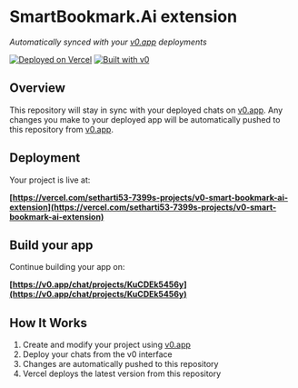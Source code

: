 # SmartBookmark.Ai extension

*Automatically synced with your [v0.app](https://v0.app) deployments*

[![Deployed on Vercel](https://img.shields.io/badge/Deployed%20on-Vercel-black?style=for-the-badge&logo=vercel)](https://vercel.com/setharti53-7399s-projects/v0-smart-bookmark-ai-extension)
[![Built with v0](https://img.shields.io/badge/Built%20with-v0.app-black?style=for-the-badge)](https://v0.app/chat/projects/KuCDEk5456y)

## Overview

This repository will stay in sync with your deployed chats on [v0.app](https://v0.app).
Any changes you make to your deployed app will be automatically pushed to this repository from [v0.app](https://v0.app).

## Deployment

Your project is live at:

**[https://vercel.com/setharti53-7399s-projects/v0-smart-bookmark-ai-extension](https://vercel.com/setharti53-7399s-projects/v0-smart-bookmark-ai-extension)**

## Build your app

Continue building your app on:

**[https://v0.app/chat/projects/KuCDEk5456y](https://v0.app/chat/projects/KuCDEk5456y)**

## How It Works

1. Create and modify your project using [v0.app](https://v0.app)
2. Deploy your chats from the v0 interface
3. Changes are automatically pushed to this repository
4. Vercel deploys the latest version from this repository
